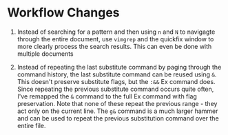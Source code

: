 # Workflow Changes

1. Instead of searching for a pattern and then using `n` and `N` to navigagte
   through the entire document, use `vimgrep` and the quickfix window to more
   clearly process the search results. This can even be done with multiple
   documents

2. Instead of repeating the last substitute command by paging through the
   command history, the last substitute command can be reused using `&`. This
   doesn't preserve substitute flags, but the `:&&` Ex command does.  Since
   repeating the previous substitute command occurs quite often, I've remapped
   the `&` command to the full Ex command with flag preservation.  Note that
   none of these repeat the previous range - they act only on the current line.
   The `g&` command is a much larger hammer and can be used to repeat the
   previous substitution command over the entire file.

